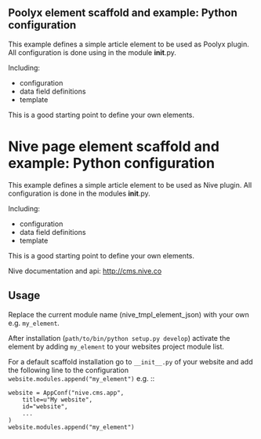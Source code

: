 Poolyx element scaffold and example: Python configuration
-------------------------------------------------------
This example defines a simple article element to be used as Poolyx
plugin. All configuration is done using in the module __init__.py.

Including:

- configuration
- data field definitions
- template

This is a good starting point to define your own elements.


# Nive page element scaffold and example: Python configuration

This example defines a simple article element to be used as Nive
plugin. All configuration is done in the modules __init__.py.

Including:

- configuration
- data field definitions
- template

This is a good starting point to define your own elements.

Nive documentation and api: http://cms.nive.co


## Usage

Replace the current module name (nive_tmpl_element_json) with your own 
e.g. `my_element`. 

After installation (``path/to/bin/python setup.py develop``) activate the 
element by adding ``my_element`` to your websites project module list.

For a default scaffold installation go to `__init__.py` of your website
and add the following line to the configuration 
``website.modules.append("my_element")`` e.g. ::

    website = AppConf("nive.cms.app",
        title=u"My website", 
        id="website",
        ...
    )
    website.modules.append("my_element")
